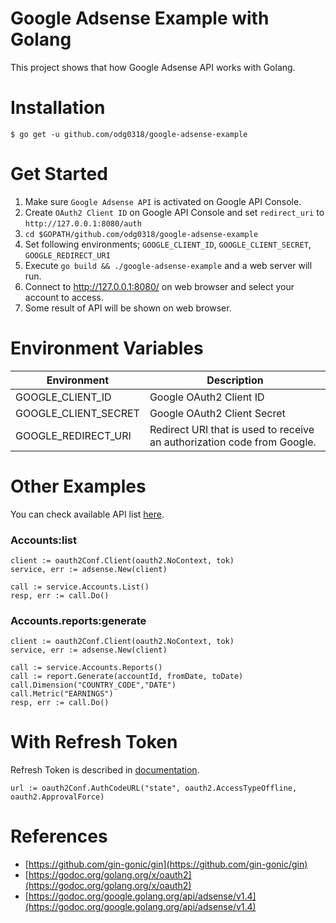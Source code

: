 # Google Adsense Example with Golang
This project shows that how Google Adsense API works with Golang.

Installation
============
    $ go get -u github.com/odg0318/google-adsense-example
    
Get Started
===========
1. Make sure `Google Adsense API` is activated on Google API Console.
2. Create `OAuth2 Client ID` on Google API Console and set `redirect_uri` to `http://127.0.0.1:8080/auth`
3. `cd $GOPATH/github.com/odg0318/google-adsense-example`
4. Set following environments; `GOOGLE_CLIENT_ID`, `GOOGLE_CLIENT_SECRET`, `GOOGLE_REDIRECT_URI`
5. Execute `go build && ./google-adsense-example` and a web server will run.
6. Connect to http://127.0.0.1:8080/ on web browser and select your account to access.
7. Some result of API will be shown on web browser.

Environment Variables
=====================
Environment | Description
----------- | -----------
GOOGLE_CLIENT_ID | Google OAuth2 Client ID
GOOGLE_CLIENT_SECRET | Google OAuth2 Client Secret
GOOGLE_REDIRECT_URI | Redirect URI that is used to receive an authorization code from Google.

Other Examples
======================
You can check available API list [here](https://godoc.org/google.golang.org/api/adsense/v1.4).

### Accounts:list
```golang
client := oauth2Conf.Client(oauth2.NoContext, tok)
service, err := adsense.New(client)

call := service.Accounts.List()
resp, err := call.Do()
```

### Accounts.reports:generate
```golang
client := oauth2Conf.Client(oauth2.NoContext, tok)
service, err := adsense.New(client)

call := service.Accounts.Reports()
call := report.Generate(accountId, fromDate, toDate)
call.Dimension("COUNTRY_CODE","DATE")
call.Metric("EARNINGS")
resp, err := call.Do()
```

With Refresh Token
==================
Refresh Token is described in [documentation](https://developers.google.com/identity/protocols/OAuth2WebServer#offline).
```golang
url := oauth2Conf.AuthCodeURL("state", oauth2.AccessTypeOffline, oauth2.ApprovalForce)
```

References
==========
* [https://github.com/gin-gonic/gin](https://github.com/gin-gonic/gin)
* [https://godoc.org/golang.org/x/oauth2](https://godoc.org/golang.org/x/oauth2)
* [https://godoc.org/google.golang.org/api/adsense/v1.4](https://godoc.org/google.golang.org/api/adsense/v1.4)
